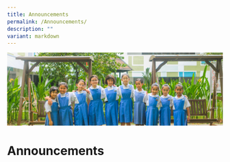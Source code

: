```yaml
---
title: Announcements
permalink: /Announcements/
description: ""
variant: markdown
---
```

![](/images/Banners/banner_spare_7.jpg)

Announcements
=============